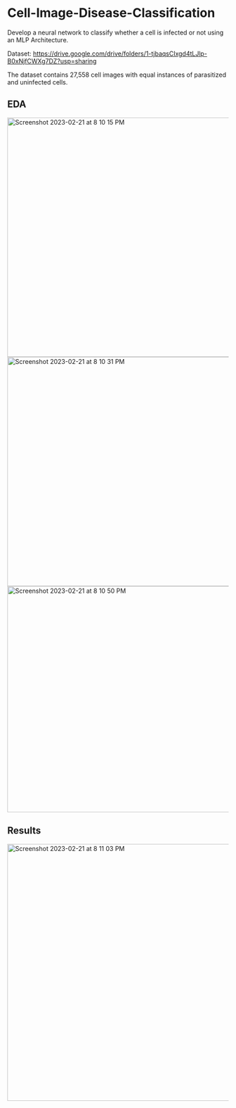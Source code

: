 # Cell-Image-Disease-Classification
Develop a neural network to classify whether a cell is infected or not using an MLP Architecture.

Dataset: https://drive.google.com/drive/folders/1-tjbaqsCIxgd4tLJlp-B0xNjfCWXg7DZ?usp=sharing

The dataset contains 27,558 cell images with equal instances of parasitized and uninfected cells.

## EDA
<img width="544" alt="Screenshot 2023-02-21 at 8 10 15 PM" src="https://user-images.githubusercontent.com/80636783/220375286-7e5389b9-eaa2-4e9a-821e-7919979b468f.png">
<img width="521" alt="Screenshot 2023-02-21 at 8 10 31 PM" src="https://user-images.githubusercontent.com/80636783/220375343-cc3564b2-df3f-4f42-8c68-11520395fb15.png">
<img width="514" alt="Screenshot 2023-02-21 at 8 10 50 PM" src="https://user-images.githubusercontent.com/80636783/220375420-208a08d8-ac9c-4a59-b282-f646861983ff.png">

## Results

<img width="584" alt="Screenshot 2023-02-21 at 8 11 03 PM" src="https://user-images.githubusercontent.com/80636783/220375476-ea16ecf7-e99b-43d6-a52b-b6873098891f.png">
